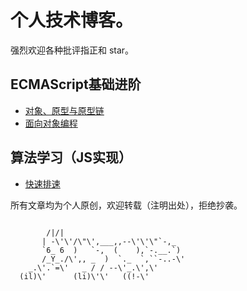 
# 个人技术博客。

强烈欢迎各种批评指正和 star。

## ECMAScript基础进阶
- [对象、原型与原型链](https://github.com/bigdots/blog/issues/1)
- [面向对象编程]()

## 算法学习（JS实现）
- [快速排速](https://github.com/bigdots/blog/issues/2)


所有文章均为个人原创，欢迎转载（注明出处），拒绝抄袭。


```

        /|/|
       | -\'\'/\"\',___,,--\'\'\"`-,_
       `6_ 6  )   `-,  (    ),`-.__.`)
       /_Y_./\',, _  )  `._  `,``-..-\'
    _.\'.`=\'   _ / / --\'_.\',\'
  (il)\'      (li)\'\'   ((!-\'

```